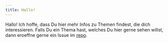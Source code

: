 ```yaml
---
title: Hallo!
---
```


Hallo! Ich hoffe, dass Du hier mehr Infos zu Themen findest, die dich interessieren. Falls Du ein Thema hast, welches Du hier gerne sehen willst, dann eroeffne gerne ein Issue im [repo](https://github.com/Luca-sudo/blog/issues).
